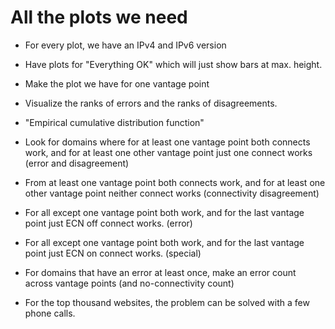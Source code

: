 # All the plots we need
* For every plot, we have an IPv4 and IPv6 version
* Have plots for "Everything OK" which will just show bars at max. height.
* Make the plot we have for one vantage point

* Visualize the ranks of errors and the ranks of disagreements.
* "Empirical cumulative distribution function"

* Look for domains where for at least one vantage point both connects work, and for at least one other vantage point just one connect works (error and disagreement)
* From at least one vantage point both connects work, and for at least one other vantage point neither connect works (connectivity disagreement)
* For all except one vantage point both work, and for the last vantage point just ECN off connect works. (error)
* For all except one vantage point both work, and for the last vantage point just ECN on connect works. (special)

* For domains that have an error at least once, make an error count across vantage points (and no-connectivity count)

* For the top thousand websites, the problem can be solved with a few phone calls.